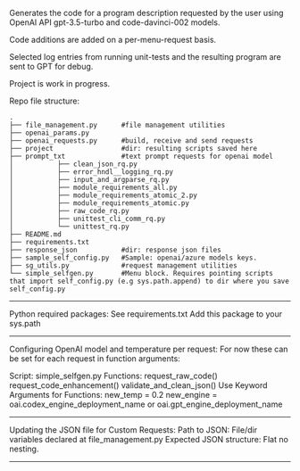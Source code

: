Generates the code for a program description requested by the user using OpenAI API gpt-3.5-turbo and code-davinci-002 models.

Code additions are added on a per-menu-request basis.

Selected log entries from running unit-tests and the resulting program are sent to GPT for debug.

Project is work in progress.

Repo file structure:
```
.
├── file_management.py		#file management utilities
├── openai_params.py		
├── openai_requests.py		#build, receive and send requests
├── project					#dir: resulting scripts saved here
├── prompt_txt				#text prompt requests for openai model
│			├── clean_json_rq.py
│			├── error_hndl__logging_rq.py
│			├── input_and_argparse_rq.py
│			├── module_requirements_all.py
│			├── module_requirements_atomic_2.py
│			├── module_requirements_atomic.py
│			├── raw_code_rq.py
│			├── unittest_cli_comm_rq.py
│			└── unittest_rq.py
├── README.md
├── requirements.txt
├── response_json			#dir: response json files
├── sample_self_config.py	#Sample: openai/azure models keys.
├── sg_utils.py				#request management utilities
└── simple_selfgen.py		#Menu block. Requires pointing scripts that import self_config.py (e.g sys.path.append) to dir where you save self_config.py
```
---------------------------------------------

Python required packages: See requirements.txt
Add this package to your sys.path

---------------------------------------------

Configuring OpenAI model and temperature per request:
For now these can be set for each request in function arguments:

Script: simple_selfgen.py
Functions:
	request_raw_code()
	request_code_enhancement()
	validate_and_clean_json()
Use Keyword Arguments for Functions:
	new_temp = 0.2
	new_engine = oai.codex_engine_deployment_name or oai.gpt_engine_deployment_name

---------------------------------------------

Updating the JSON file for Custom Requests:
Path to JSON: File/dir variables declared at file_management.py
Expected JSON structure: Flat no nesting.

---------------------------------------------